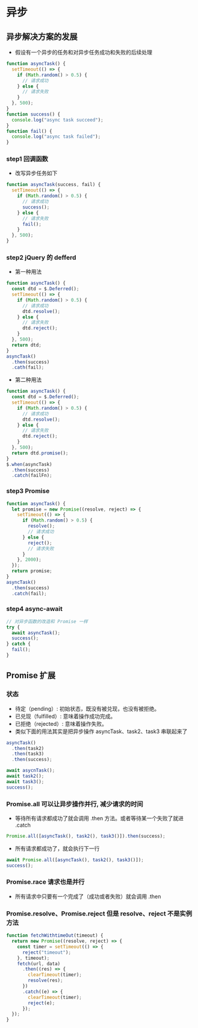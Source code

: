 # 异步

## 异步解决方案的发展

- 假设有一个异步的任务和对异步任务成功和失败的后续处理

```js
function asyncTask() {
  setTimeout(() => {
    if (Math.random() > 0.5) {
      // 请求成功
    } else {
      // 请求失败
    }
  }, 500);
}
function success() {
  console.log("async task succeed");
}
function fail() {
  console.log("async task failed");
}
```

### step1 回调函数

- 改写异步任务如下

```js
function asyncTask(success, fail) {
  setTimeout(() => {
    if (Math.random() > 0.5) {
      // 请求成功
      success();
    } else {
      // 请求失败
      fail();
    }
  }, 500);
}
```

### step2 jQuery 的 defferd

- 第一种用法

```js
function asyncTask() {
  const dtd = $.Deferred();
  setTimeout(() => {
    if (Math.random() > 0.5) {
      // 请求成功
      dtd.resolve();
    } else {
      // 请求失败
      dtd.reject();
    }
  }, 500);
  return dtd;
}
asyncTask()
  .then(success)
  .cath(fail);
```

- 第二种用法

```js
function asyncTask() {
  const dtd = $.Deferred();
  setTimeout(() => {
    if (Math.random() > 0.5) {
      // 请求成功
      dtd.resolve();
    } else {
      // 请求失败
      dtd.reject();
    }
  }, 500);
  return dtd.promise();
}
$.when(asyncTask)
  .then(success)
  .catch(failFn);
```

### step3 Promise

```js
function asyncTask() {
  let promise = new Promise((resolve, reject) => {
    setTimeout(() => {
      if (Math.random() > 0.5) {
        resolve();
        // 请求成功
      } else {
        reject();
        // 请求失败
      }
    }, 2000);
  });
  return promise;
}
asyncTask()
  .then(success)
  .catch(fail);
```

### step4 async-await

```js
// 对异步函数的改造和 Promise 一样
try {
  await asyncTask();
  success();
} catch {
  fail();
}
```

## Promise 扩展

### 状态

- 待定（pending）: 初始状态，既没有被兑现，也没有被拒绝。
- 已兑现（fulfilled）: 意味着操作成功完成。
- 已拒绝（rejected）: 意味着操作失败。
- 类似下面的用法其实是把异步操作 asyncTask、task2、task3 串联起来了

```js
asyncTask()
  .then(task2)
  .then(task3)
  .then(success);
```

```js
await asycnTask();
await task2();
await task3();
success();
```

### Promise.all 可以让异步操作并行, 减少请求的时间

- 等待所有请求都成功了就会调用 .then 方法。或者等待某一个失败了就进 .catch

```js
Promise.all([asyncTask(), task2(), task3()]).then(success);
```

- 所有请求都成功了，就会执行下一行

```js
await Promise.all([asyncTask(), task2(), task3()]);
success();
```

### Promise.race 请求也是并行

- 所有请求中只要有一个完成了（成功或者失败）就会调用 .then

### Promise.resolve、Promise.reject 但是 resolve、reject 不是实例方法
``` js
function fetchWithtimeOut(timeout) {
  return new Promise((resolve, reject) => {
    const timer = setTimeout(() => {
      reject("timeout");
    }, timeout);
    fetch(url, data)
      .then((res) => {
        clearTimeout(timer);
        resolve(res);
      })
      .catch((e) => {
        clearTimeout(timer);
        reject(e);
      });
  });
}
```